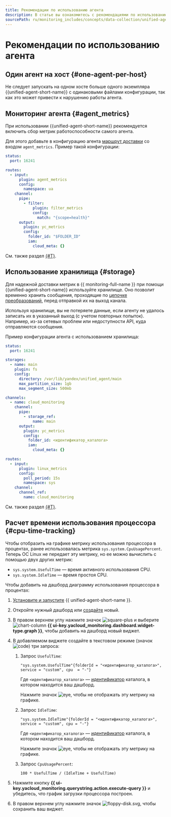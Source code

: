 ```yaml
---
title: Рекомендации по использованию агента
description: В статье вы ознакомитесь с рекомендациями по использованию агента.
sourcePath: ru/monitoring_includes/concepts/data-collection/unified-agent/best-practices.md
---
```


# Рекомендации по использованию агента

## Один агент на хост {#one-agent-per-host}

Не следует запускать на одном хосте больше одного экземпляра {{unified-agent-short-name}} с одинаковыми файлами конфигурации, так как это может привести к нарушению работы агента.

## Мониторинг агента {#agent_metrics}

При использовании {{unified-agent-short-name}} рекомендуется включить сбор метрик работоспособности самого агента.

Для этого добавьте в конфигурацию агента [маршрут доставки](index.md#routes) со входом `agent_metrics`. Пример такой конфигурации:

```yaml
status:
  port: 16241

routes:
  - input:
      plugin: agent_metrics
      config:
        namespace: ua
    channel:
      pipe:
        - filter:
            plugin: filter_metrics
            config:
              match: "{scope=health}"
      output:
        plugin: yc_metrics
        config:
          folder_id: "$FOLDER_ID"
          iam:
            cloud_meta: {}
```

См. также раздел [{#T}](inputs.md#agent_metrics_input).

## Использование хранилища {#storage}

Для надежной доставки метрик в {{ monitoring-full-name }} при помощи {{unified-agent-short-name}} используйте хранилище. Оно позволит временно хранить сообщения, проходящие по [цепочке преобразований](index.md#pipes), перед отправкой их на выход канала.

Используя хранилище, вы не потеряете данные, если агенту не удалось записать их в указанный выход (с учетом повторных попыток). Например, из-за сетевых проблем или недоступности API, куда отправляются сообщения.

Пример конфигурации агента с использованием хранилища:

```yaml
status:
  port: 16241

storages:
  - name: main
    plugin: fs
    config:
      directory: /var/lib/yandex/unified_agent/main
      max_partition_size: 1gb
      max_segment_size: 500mb

channels:
  - name: cloud_monitoring
    channel:
      pipe:
        - storage_ref:
            name: main
      output:
        plugin: yc_metrics
        config:
          folder_id: <идентификатор_каталога>
          iam:
            cloud_meta: {}

routes:
  - input:
      plugin: linux_metrics
      config:
        poll_period: 15s
        namespace: sys
    channel:
      channel_ref:
        name: cloud_monitoring
```

См. также раздел [{#T}](storage.md).

## Расчет времени использования процессора {#cpu-time-tracking}

Чтобы отобразить на графике метрику использования процессора в процентах, ранее использовалась метрика `sys.system.CpuUsagePercent`. Теперь ОС Linux не передает эту метрику, но ее можно вычислить с помощью двух других метрик:

* `sys.system.UsefulTime` — время активного использования CPU.
* `sys.system.IdleTime` — время простоя CPU.

Чтобы добавить на дашборд диаграмму использования процессора в процентах:

1. [Установите и запустите](./installation.md) {{ unified-agent-short-name }}.
1. Откройте нужный дашборд или [создайте](../../../operations/dashboard/create.md) новый.
1. В правом верхнем углу нажмите значок ![square-plus](../../../../_assets/console-icons/square-plus.svg) и выберите ![chart-column](../../../../_assets/console-icons/chart-column.svg) **{{ ui-key.yacloud_monitoring.dashboard.widget-type.graph }}**, чтобы добавить на дашборд новый виджет.
1. В добавляемом виджете создайте в текстовом режиме (значок ![code](../../../../_assets/console-icons/code.svg)) три запроса:

    1. Запрос `UsefulTime`:

        ```text
        "sys.system.UsefulTime"{folderId = "<идентификатор_каталога>", service = "custom", cpu  = "-"}
        ```

        Где `<идентификатор_каталога>` — [идентификатор](../../../../resource-manager/operations/folder/get-id.md) каталога, в котором находится ваш дашборд.

        Нажмите значок ![eye](../../../../_assets/console-icons/eye.svg), чтобы не отображать эту метрику на графике.
    1. Запрос `IdleTime`:

        ```text
        "sys.system.IdleTime"{folderId = "<идентификатор_каталога>", service = "custom", cpu = "-"}
        ```

        Где `<идентификатор_каталога>` — [идентификатор](../../../../resource-manager/operations/folder/get-id.md) каталога, в котором находится ваш дашборд.

        Нажмите значок ![eye](../../../../_assets/console-icons/eye.svg), чтобы не отображать эту метрику на графике.
    1. Запрос `CpuUsagePercent`:

        ```text
        100 * UsefulTime / (IdleTime + UsefulTime)
        ```
1. Нажмите кнопку **{{ ui-key.yacloud_monitoring.querystring.action.execute-query }}** и убедитесь, что график загрузки процессора построен.
1. В правом верхнем углу нажмите значок ![floppy-disk.svg](../../../../_assets/console-icons/floppy-disk.svg), чтобы сохранить ваш виджет.